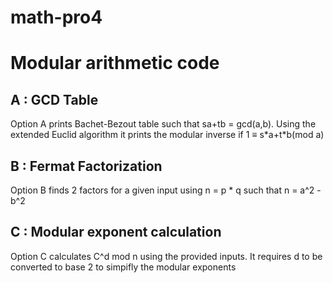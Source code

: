# math-pro4

# Modular arithmetic code

## A : GCD Table

Option A prints Bachet-Bezout table such that sa+tb = gcd(a,b). Using the extended Euclid algorithm it prints the modular inverse if 1 ≡ s\*a+t\*b(mod a)

## B : Fermat Factorization

Option B finds 2 factors for a given input using n = p \* q such that n = a^2 - b^2

## C : Modular exponent calculation

Option C calculates C^d mod n using the provided inputs. It requires d to be converted to base 2 to simpifly the modular exponents
